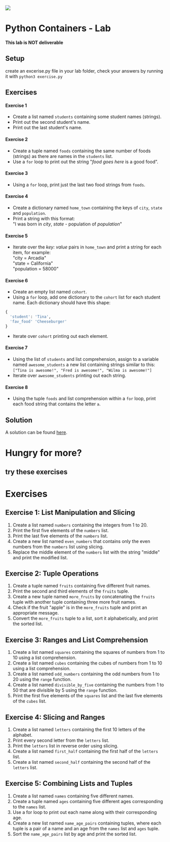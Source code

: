 <img src="https://i.imgur.com/DPzk4Ok.png">

# Python Containers - Lab

**This lab is NOT deliverable**

## Setup

create an excerise.py file in your lab folder, check your answers by running it with `python3 exercise.py`

## Exercises

#### Exercise 1

- Create a list named `students` containing some student names (strings).
- Print out the second student's name.
- Print out the last student's name.

#### Exercise 2

- Create a tuple named `foods` containing the same number of foods (strings) as there are names in the `students` list.
- Use a `for` loop to print out the string "_food goes here_ is a good food".

#### Exercise 3

- Using a `for` loop, print just the last two food strings from `foods`.

#### Exercise 4

- Create a dictionary named `home_town` containing the keys of `city`, `state` and `population`.
- Print a string with this format:<br>"I was born in _city_, _state_ - population of _population_"

#### Exercise 5

- Iterate over the _key: value_ pairs in `home_town` and print a string for each item, for example:<br>"city = Arcadia"<br>"state = California"<br>"population = 58000"

#### Exercise 6

- Create an empty list named `cohort`.
- Using a `for` loop, add one dictionary to the `cohort` list for each student name. Each dictionary should have this shape:

 ```python
 {
   'student': 'Tina',
   'fav_food' 'Cheeseburger'
 }
 ```

- Iterate over `cohort` printing out each element.

#### Exercise 7

- Using the list of `students` and list comprehension, assign to a variable named `awesome_students` a new list containing strings similar to this:<br>`["Tina is awesome!", "Fred is awesome!", "Wilma is awesome!"]`
- Iterate over `awesome_students` printing out each string.

#### Exercise 8

- Using the tuple `foods` and list comprehension within a `for` loop, print each food string that contains the letter `a`.

## Solution

A solution can be found [here](https://replit.com/@jim_clark/Python-Containers-Lab-Example-Solutions#exercises.py).


# Hungry for more?

## try these exercises

# Exercises

## Exercise 1: List Manipulation and Slicing
1. Create a list named `numbers` containing the integers from 1 to 20.
2. Print the first five elements of the `numbers` list.
3. Print the last five elements of the `numbers` list.
4. Create a new list named `even_numbers` that contains only the even numbers from the `numbers` list using slicing.
5. Replace the middle element of the `numbers` list with the string "middle" and print the modified list.

## Exercise 2: Tuple Operations
1. Create a tuple named `fruits` containing five different fruit names.
2. Print the second and third elements of the `fruits` tuple.
3. Create a new tuple named `more_fruits` by concatenating the `fruits` tuple with another tuple containing three more fruit names.
4. Check if the fruit "apple" is in the `more_fruits` tuple and print an appropriate message.
5. Convert the `more_fruits` tuple to a list, sort it alphabetically, and print the sorted list.

## Exercise 3: Ranges and List Comprehension
1. Create a list named `squares` containing the squares of numbers from 1 to 10 using a list comprehension.
2. Create a list named `cubes` containing the cubes of numbers from 1 to 10 using a list comprehension.
3. Create a list named `odd_numbers` containing the odd numbers from 1 to 20 using the `range` function.
4. Create a list named `divisible_by_five` containing the numbers from 1 to 50 that are divisible by 5 using the `range` function.
5. Print the first five elements of the `squares` list and the last five elements of the `cubes` list.

## Exercise 4: Slicing and Ranges
1. Create a list named `letters` containing the first 10 letters of the alphabet.
2. Print every second letter from the `letters` list.
3. Print the `letters` list in reverse order using slicing.
4. Create a list named `first_half` containing the first half of the `letters` list.
5. Create a list named `second_half` containing the second half of the `letters` list.

## Exercise 5: Combining Lists and Tuples
1. Create a list named `names` containing five different names.
2. Create a tuple named `ages` containing five different ages corresponding to the `names` list.
3. Use a for loop to print out each name along with their corresponding age.
4. Create a new list named `name_age_pairs` containing tuples, where each tuple is a pair of a name and an age from the `names` list and `ages` tuple.
5. Sort the `name_age_pairs` list by age and print the sorted list.

